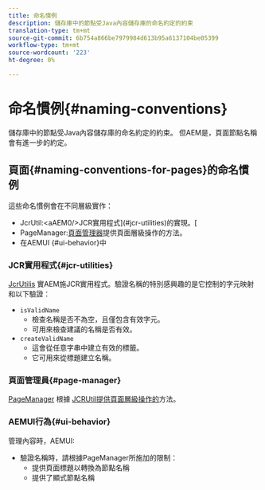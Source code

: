 ```yaml
---
title: 命名慣例
description: 儲存庫中的節點受Java內容儲存庫的命名約定的約束
translation-type: tm+mt
source-git-commit: 6b754a866be7979984d613b95a6137104be05399
workflow-type: tm+mt
source-wordcount: '223'
ht-degree: 0%

---
```



# 命名慣例{#naming-conventions}

儲存庫中的節點受Java內容儲存庫的命名約定的約束。 但AEM是，頁面節點名稱會有進一步的約定。

## 頁面{#naming-conventions-for-pages}的命名慣例

這些命名慣例會在不同層級實作：

* JcrUtil:&lt;aAEM0/>JCR實用程式](#jcr-utilities)的實現。[
* PageManager:[頁面管理器](#page-manager)提供頁面層級操作的方法。
* 在AEMUI {#ui-behavior}中

### JCR實用程式{#jcr-utilities}

[JcrUtilis](https://docs.adobe.com/content/help/en/experience-manager-cloud-service-javadoc/com/day/cq/commons/jcr/JcrUtil.html) 實AEM施JCR實用程式。驗證名稱的特別感興趣的是它控制的字元映射和以下驗證：

* `isValidName`
   * 檢查名稱是否不為空，且僅包含有效字元。
   * 可用來檢查建議的名稱是否有效。
* `createValidName`
   * 這會從任意字串中建立有效的標籤。
   * 它可用來從標題建立名稱。

### 頁面管理員{#page-manager}

[PageManager](https://docs.adobe.com/content/help/en/experience-manager-cloud-service-javadoc/com/day/cq/wcm/api/PageManager.html) 根據 [JCRUtil提供頁面層級操作的](#jcr-utilities)方法。

### AEMUI行為{#ui-behavior}

管理內容時，AEMUI:

* 驗證名稱時，請根據PageManager所施加的限制：
   * 提供頁面標題以轉換為節點名稱
   * 提供了顯式節點名稱
